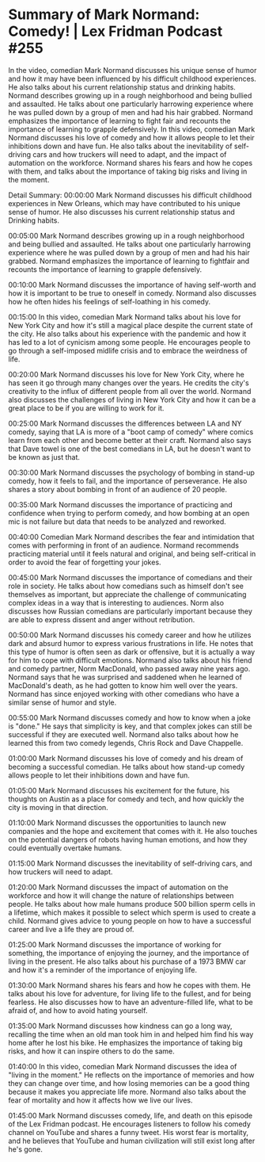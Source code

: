 # Summary of Mark Normand: Comedy! | Lex Fridman Podcast #255

In the video, comedian Mark Normand discusses his unique sense of humor and how it may have been influenced by his difficult childhood experiences. He also talks about his current relationship status and drinking habits. Normand describes growing up in a rough neighborhood and being bullied and assaulted. He talks about one particularly harrowing experience where he was pulled down by a group of men and had his hair grabbed. Normand emphasizes the importance of learning to fight fair and recounts the importance of learning to grapple defensively.
In this video, comedian Mark Normand discusses his love of comedy and how it allows people to let their inhibitions down and have fun. He also talks about the inevitability of self-driving cars and how truckers will need to adapt, and the impact of automation on the workforce. Normand shares his fears and how he copes with them, and talks about the importance of taking big risks and living in the moment.

Detail Summary: 
00:00:00
Mark Normand discusses his difficult childhood experiences in New Orleans, which may have contributed to his unique sense of humor. He also discusses his current relationship status and Drinking habits.

00:05:00
Mark Normand describes growing up in a rough neighborhood and being bullied and assaulted. He talks about one particularly harrowing experience where he was pulled down by a group of men and had his hair grabbed. Normand emphasizes the importance of learning to fightfair and recounts the importance of learning to grapple defensively.

00:10:00
Mark Normand discusses the importance of having self-worth and how it is important to be true to oneself in comedy. Normand also discusses how he often hides his feelings of self-loathing in his comedy.

00:15:00
In this video, comedian Mark Normand talks about his love for New York City and how it's still a magical place despite the current state of the city. He also talks about his experience with the pandemic and how it has led to a lot of cynicism among some people. He encourages people to go through a self-imposed midlife crisis and to embrace the weirdness of life.

00:20:00
Mark Normand discusses his love for New York City, where he has seen it go through many changes over the years. He credits the city's creativity to the influx of different people from all over the world. Normand also discusses the challenges of living in New York City and how it can be a great place to be if you are willing to work for it.

00:25:00
Mark Normand discusses the differences between LA and NY comedy, saying that LA is more of a "boot camp of comedy" where comics learn from each other and become better at their craft. Normand also says that Dave towel is one of the best comedians in LA, but he doesn't want to be known as just that.

00:30:00
Mark Normand discusses the psychology of bombing in stand-up comedy, how it feels to fail, and the importance of perseverance. He also shares a story about bombing in front of an audience of 20 people.

00:35:00
Mark Normand discusses the importance of practicing and confidence when trying to perform comedy, and how bombing at an open mic is not failure but data that needs to be analyzed and reworked.

00:40:00
Comedian Mark Normand describes the fear and intimidation that comes with performing in front of an audience. Normand recommends practicing material until it feels natural and original, and being self-critical in order to avoid the fear of forgetting your jokes.

00:45:00
Mark Normand discusses the importance of comedians and their role in society. He talks about how comedians such as himself don't see themselves as important, but appreciate the challenge of communicating complex ideas in a way that is interesting to audiences. Norm also discusses how Russian comedians are particularly important because they are able to express dissent and anger without retribution.

00:50:00
Mark Normand discusses his comedy career and how he utilizes dark and absurd humor to express various frustrations in life. He notes that this type of humor is often seen as dark or offensive, but it is actually a way for him to cope with difficult emotions. Normand also talks about his friend and comedy partner, Norm MacDonald, who passed away nine years ago. Normand says that he was surprised and saddened when he learned of MacDonald's death, as he had gotten to know him well over the years. Normand has since enjoyed working with other comedians who have a similar sense of humor and style.

00:55:00
Mark Normand discusses comedy and how to know when a joke is "done." He says that simplicity is key, and that complex jokes can still be successful if they are executed well. Normand also talks about how he learned this from two comedy legends, Chris Rock and Dave Chappelle.

01:00:00
Mark Normand discusses his love of comedy and his dream of becoming a successful comedian. He talks about how stand-up comedy allows people to let their inhibitions down and have fun.

01:05:00
Mark Normand discusses his excitement for the future, his thoughts on Austin as a place for comedy and tech, and how quickly the city is moving in that direction.

01:10:00
Mark Normand discusses the opportunities to launch new companies and the hope and excitement that comes with it. He also touches on the potential dangers of robots having human emotions, and how they could eventually overtake humans.

01:15:00
Mark Normand discusses the inevitability of self-driving cars, and how truckers will need to adapt.

01:20:00
Mark Normand discusses the impact of automation on the workforce and how it will change the nature of relationships between people. He talks about how male humans produce 500 billion sperm cells in a lifetime, which makes it possible to select which sperm is used to create a child. Normand gives advice to young people on how to have a successful career and live a life they are proud of.

01:25:00
Mark Normand discusses the importance of working for something, the importance of enjoying the journey, and the importance of living in the present. He also talks about his purchase of a 1973 BMW car and how it's a reminder of the importance of enjoying life.

01:30:00
Mark Normand shares his fears and how he copes with them. He talks about his love for adventure, for living life to the fullest, and for being fearless. He also discusses how to have an adventure-filled life, what to be afraid of, and how to avoid hating yourself.

01:35:00
Mark Normand discusses how kindness can go a long way, recalling the time when an old man took him in and helped him find his way home after he lost his bike. He emphasizes the importance of taking big risks, and how it can inspire others to do the same.

01:40:00
In this video, comedian Mark Normand discusses the idea of "living in the moment." He reflects on the importance of memories and how they can change over time, and how losing memories can be a good thing because it makes you appreciate life more. Normand also talks about the fear of mortality and how it affects how we live our lives.

01:45:00
Mark Normand discusses comedy, life, and death on this episode of the Lex Fridman podcast. He encourages listeners to follow his comedy channel on YouTube and shares a funny tweet. His worst fear is mortality, and he believes that YouTube and human civilization will still exist long after he's gone.


